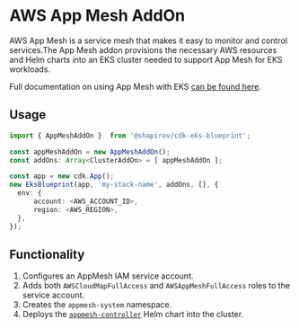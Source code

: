 # AWS App Mesh AddOn

AWS App Mesh is a service mesh that makes it easy to monitor and control services.The App Mesh addon provisions the necessary AWS resources and Helm charts into an EKS cluster needed to support App Mesh for EKS workloads. 

Full documentation on using App Mesh with EKS [can be found here](https://docs.aws.amazon.com/app-mesh/latest/userguide/getting-started-kubernetes.html).

## Usage

```typescript
import { AppMeshAddOn }  from '@shapirov/cdk-eks-blueprint';

const appMeshAddOn = new AppMeshAddOn();
const addOns: Array<ClusterAddOn> = [ appMeshAddOn ];

const app = new cdk.App();
new EksBlueprint(app, 'my-stack-name', addOns, [], {
  env: {    
      account: <AWS_ACCOUNT_ID>,
      region: <AWS_REGION>,
  },
});
```

## Functionality

1. Configures an AppMesh IAM service account.
2. Adds both `AWSCloudMapFullAccess` and `AWSAppMeshFullAccess` roles to the service account.
3. Creates the `appmesh-system` namespace.
4. Deploys the [`appmesh-controller`](https://github.com/aws/eks-charts/tree/master/stable/appmesh-controller) Helm chart into the cluster.

